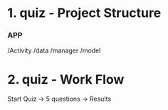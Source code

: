 # 1. quiz - Project Structure
### APP
/Activity
/data
/manager
/model

# 2. quiz - Work Flow

Start Quiz -> 5 questions -> Results





